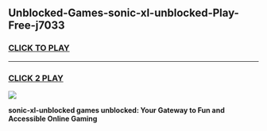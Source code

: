 
## Unblocked-Games-sonic-xl-unblocked-Play-Free-j7033
<h3>
<a href="https://premium76.site?title=sonic-xl-unblocked&ref=23A">CLICK TO PLAY</a></h3>
<hr>

<h3>
<a href="https://premium76.site?title=sonic-xl-unblocked&ref=23A">CLICK 2 PLAY</a>
  
</h3>

<a href="https://premium76.site?title=sonic-xl-unblocked&ref=23A"><img src="https://clearcache.store/games.png"></a>


**sonic-xl-unblocked games unblocked: Your Gateway to Fun and Accessible Online Gaming**

